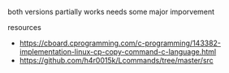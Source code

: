 both versions partially works
needs some major imporvement

resources
- https://cboard.cprogramming.com/c-programming/143382-implementation-linux-cp-copy-command-c-language.html
- https://github.com/h4r0015k/Lcommands/tree/master/src
